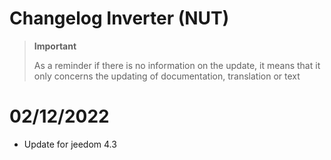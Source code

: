 # Changelog Inverter (NUT)

>**Important**
>
>As a reminder if there is no information on the update, it means that it only concerns the updating of documentation, translation or text

# 02/12/2022

- Update for jeedom 4.3
